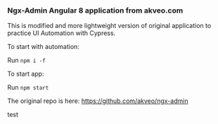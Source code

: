 ### Ngx-Admin Angular 8 application from akveo.com

This is modified and more lightweight version of original application to practice UI Automation with Cypress.

To start with automation:

Run `npm i -f`

To start app:

Run `npm start`

The original repo is here: https://github.com/akveo/ngx-admin


test